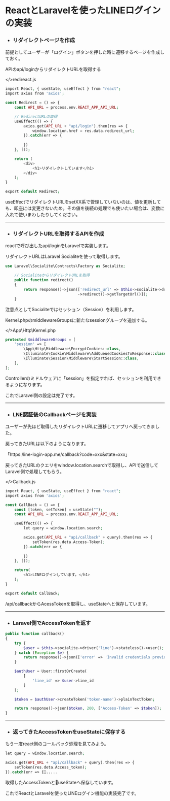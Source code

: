 # **ReactとLaravelを使ったLINEログインの実装**
* ### **リダイレクトページを作成**
前提としてユーザーが「ログイン」ボタンを押した時に遷移するページを作成しておく。

APIのapi/loginからリダイレクトURLを取得する

</>redireact.js
```php
import React, { useState, useEffect } from "react";
import axios from 'axios';

const Redirect = () => {
    const API_URL = process.env.REACT_APP_API_URL;

    // RedirectURLの取得
    useEffect(() => {
        axios.get(API_URL + "api/login").then(res => {
            window.location.href = res.data.redirect_url;
        }).catch(err => {
    
        })
    }, []);

    return (
        <div>
            <h1>リダイレクトしています</h1>
        </div>
    );
}

export default Redirect;
```
useEffectでリダイレクトURLをsetXX系で管理していないのは、値を更新しても、即座には変更さないため。その値を後続の処理でも使いたい場合は、変数に入れて使いまわしたりしてください。

---

* ### **リダイレクトURLを取得するAPIを作成**
reactで呼び出したapi/loginをLaravelで実装します。

リダイレクトURLはLaravel Socialiteを使って取得します。
```php
use Laravel\Socialite\Contracts\Factory as Socialite;

    // SocialiteからリダイレクトURLを取得
    public function redirect()
    {
        return response()->json(['redirect_url' => $this->socialite->driver('line')
                                ->redirect()->getTargetUrl()]);
    }
```
注意点としてSocialiteではセッション（Session）を利用します。

Kernel.phpのmiddlewareGroupsに新たなsessionグループを追加する。

</>App\Http\Kernel.php
```php
protected $middlewareGroups = [
    'session' => [
        \App\Http\Middleware\EncryptCookies::class,
        \Illuminate\Cookie\Middleware\AddQueuedCookiesToResponse::class,
        \Illuminate\Session\Middleware\StartSession::class,
    ],
];
```
Controllerのミドルウェアに「session」を指定すれば、セッションを利用できるようになります。

これでLaravel側の設定は完了です。


---

* ### **LNE認証後のCallbackページを実装**
ユーザーが先ほど取得したリダイレクトURLに遷移してアプリへ戻ってきました。

戻ってきたURLは以下のようになります。

「https:/line-login-app.me/callback?code=xxx&state=xxx」

戻ってきたURLのクエリをwindow.location.searchで取得し、APIで送信してLaravel側で処理してもらう。

</>Callback.js
```php
import React, { useState, useEffect } from "react";
import axios from 'axios';

const CallBack = () => {
    const [token, setToken] = useState("");
    const API_URL = process.env.REACT_APP_API_URL;

    useEffect(() => {
        let query = window.location.search;

        axios.get(API_URL + "api/callback" + query).then(res => {
            setToken(res.deta.Access-Token);
        }).catch(err => {
    
        })
    }, []);

    return(
        <h1>LINEログインしています。</h1>
    );
}

export default CallBack;
```
/api/callbackからAcessTokenを取得し、useStateへと保存しています。

---

* ### **Laravel側でAccessTokenを返す**
```php
public function callback()
{
    try {
        $user = $this->socialite->driver('line')->stateless()->user();
    } catch (Exception $e) {
        return response()->json(['error' => 'Invalid credentials provided.'],422);
    }

    $authUser = User::firstOrCreate(
        [
            'line_id' => $user->line_id
        ]
    );

    $token = $authUser->createToken('token-name')->plainTextToken;

    return response()->json($token, 200, ['Access-Token' => $token]);
}
```

---

* ### **返ってきたAccessTokenをuseStateに保存する**
もう一度react側のコールバック処理を見てみよう。
```php
let query = window.location.search;

axios.get(API_URL + "api/callback" + query).then(res => {
    setToken(res.deta.Access_token);
}).catch(err => {.....
```
取得したAccessTokenとuseStateへ保存しています。

これでReactとLaravelを使ったLINEログイン機能の実装完了です。
